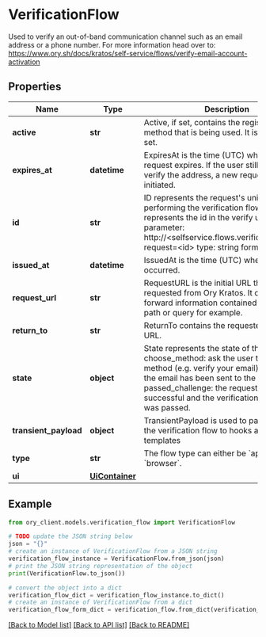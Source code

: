 # VerificationFlow

Used to verify an out-of-band communication channel such as an email address or a phone number.  For more information head over to: https://www.ory.sh/docs/kratos/self-service/flows/verify-email-account-activation

## Properties

Name | Type | Description | Notes
------------ | ------------- | ------------- | -------------
**active** | **str** | Active, if set, contains the registration method that is being used. It is initially not set. | [optional] 
**expires_at** | **datetime** | ExpiresAt is the time (UTC) when the request expires. If the user still wishes to verify the address, a new request has to be initiated. | [optional] 
**id** | **str** | ID represents the request&#39;s unique ID. When performing the verification flow, this represents the id in the verify ui&#39;s query parameter: http://&lt;selfservice.flows.verification.ui_url&gt;?request&#x3D;&lt;id&gt;  type: string format: uuid | 
**issued_at** | **datetime** | IssuedAt is the time (UTC) when the request occurred. | [optional] 
**request_url** | **str** | RequestURL is the initial URL that was requested from Ory Kratos. It can be used to forward information contained in the URL&#39;s path or query for example. | [optional] 
**return_to** | **str** | ReturnTo contains the requested return_to URL. | [optional] 
**state** | **object** | State represents the state of this request:  choose_method: ask the user to choose a method (e.g. verify your email) sent_email: the email has been sent to the user passed_challenge: the request was successful and the verification challenge was passed. | 
**transient_payload** | **object** | TransientPayload is used to pass data from the verification flow to hooks and email templates | [optional] 
**type** | **str** | The flow type can either be &#x60;api&#x60; or &#x60;browser&#x60;. | 
**ui** | [**UiContainer**](UiContainer.md) |  | 

## Example

```python
from ory_client.models.verification_flow import VerificationFlow

# TODO update the JSON string below
json = "{}"
# create an instance of VerificationFlow from a JSON string
verification_flow_instance = VerificationFlow.from_json(json)
# print the JSON string representation of the object
print(VerificationFlow.to_json())

# convert the object into a dict
verification_flow_dict = verification_flow_instance.to_dict()
# create an instance of VerificationFlow from a dict
verification_flow_form_dict = verification_flow.from_dict(verification_flow_dict)
```
[[Back to Model list]](../README.md#documentation-for-models) [[Back to API list]](../README.md#documentation-for-api-endpoints) [[Back to README]](../README.md)


